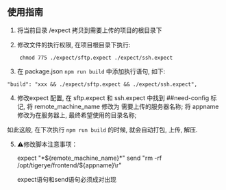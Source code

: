 ## 使用指南

1. 将当前目录 /expect 拷贝到需要上传的项目的根目录下

2. 修改文件的执行权限, 在项目根目录下执行:
```
	chmod 775 ./expect/sftp.expect ./expect/ssh.expect
```

3. 在 package.json `npm run build` 中添加执行语句, 如下:
```
"build": "xxx && ./expect/sftp.expect && ./expect/ssh.expect",
```

4. 修改expect 配置, 在 sftp.expect 和 ssh.expect 中找到 ##need-config 标记,
将 remote_machine_name 修改为 需要上传的服务器名称;
将 appname 修改为在服务器上, 最终希望使用的目录名称;


如此这般, 在下次执行 `npm run build` 的时候, 就会自动打包, 上传, 解压.

5. ⚠️修改脚本注意事项：

   expect "*${remote_machine_name}*"
   send "rm -rf /opt/tigerye/frontend/${appname}\r"

   expect语句和send语句必须成对出现

   